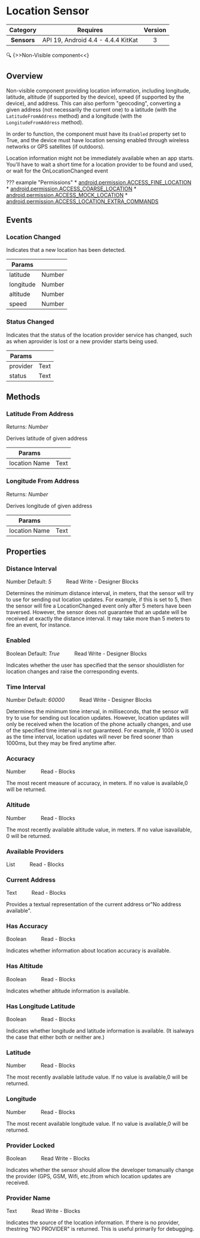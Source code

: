 # Location Sensor

| Category | Requires | Version |
|:--------:|:-------:|:--------:|
|**Sensors**|<span class="chip chip-any">API 19, Android 4.4 - 4.4.4 KitKat</span>|<span class="chip chip-number">3</span>|

:mag: {>>Non-Visible component<<}

## Overview

Non-visible component providing location information, including longitude, latitude, altitude (if supported by the device), speed (if supported by the device), and address. This can also perform "geocoding", converting a given address (not necessarily the current one) to a latitude (with the `` LatitudeFromAddress `` method) and a longitude (with the `` LongitudeFromAddress `` method).

In order to function, the component must have its `` Enabled `` property set to True, and the device must have location sensing enabled through wireless networks or GPS satellites (if outdoors).

Location information might not be immediately available when an app starts. You'll have to wait a short time for a location provider to be found and used, or wait for the OnLocationChanged event

??? example "Permissions"
    * [android.permission.ACCESS_FINE_LOCATION](https://developer.android.com/reference/android/Manifest.permission.html#ACCESS_FINE_LOCATION)
    * [android.permission.ACCESS_COARSE_LOCATION](https://developer.android.com/reference/android/Manifest.permission.html#ACCESS_COARSE_LOCATION)
    * [android.permission.ACCESS_MOCK_LOCATION](https://developer.android.com/reference/android/Manifest.permission.html#ACCESS_MOCK_LOCATION)
    * [android.permission.ACCESS_LOCATION_EXTRA_COMMANDS](https://developer.android.com/reference/android/Manifest.permission.html#ACCESS_LOCATION_EXTRA_COMMANDS)

## Events

### Location Changed

Indicates that a new location has been detected.

<div class="block" ai2-block="event" not-rendered="true" value="%7B%22componentName%22:%20%22Location%20Sensor%22,%20%22name%22:%20%22Location%20Changed%22,%20%22param%22:%20%5B%22latitude%22,%20%22longitude%22,%20%22altitude%22,%20%22speed%22%5D%7D"></div>

| Params | []() |
|--------|------|
|latitude|<span class="chip chip-number">Number</span>|
|longitude|<span class="chip chip-number">Number</span>|
|altitude|<span class="chip chip-number">Number</span>|
|speed|<span class="chip chip-number">Number</span>|

### Status Changed

Indicates that the status of the location provider service has changed, such as when aprovider is lost or a new provider starts being used.

<div class="block" ai2-block="event" not-rendered="true" value="%7B%22componentName%22:%20%22Location%20Sensor%22,%20%22name%22:%20%22Status%20Changed%22,%20%22param%22:%20%5B%22provider%22,%20%22status%22%5D%7D"></div>

| Params | []() |
|--------|------|
|provider|<span class="chip chip-text">Text</span>|
|status|<span class="chip chip-text">Text</span>|

## Methods

### Latitude From Address

<span class="chip chip-number">Returns: <i>Number</i></span>

Derives latitude of given address

<div class="block" ai2-block="method" not-rendered="true" value="%7B%22componentName%22:%20%22Location%20Sensor%22,%20%22name%22:%20%22Latitude%20From%20Address%22,%20%22output%22:%20true,%20%22param%22:%20%5B%22location%20Name%22%5D%7D"></div>

| Params | []() |
|--------|------|
|location Name|<span class="chip chip-text">Text</span>|

### Longitude From Address

<span class="chip chip-number">Returns: <i>Number</i></span>

Derives longitude of given address

<div class="block" ai2-block="method" not-rendered="true" value="%7B%22componentName%22:%20%22Location%20Sensor%22,%20%22name%22:%20%22Longitude%20From%20Address%22,%20%22output%22:%20true,%20%22param%22:%20%5B%22location%20Name%22%5D%7D"></div>

| Params | []() |
|--------|------|
|location Name|<span class="chip chip-text">Text</span>|

## Properties

### Distance Interval

<span class="chip chip-number">Number</span><span style="user-select: none;">&nbsp;</span><span class="chip chip-number">Default: <i>5</i></span><span style="user-select: none;">&nbsp;&nbsp;&nbsp;&nbsp;&nbsp;&nbsp;&nbsp;&nbsp;&nbsp;&nbsp;</span><span class="chip chip-rw">Read</span><span style="user-select: none;">&nbsp;</span><span class="chip chip-rw">Write</span><span style="user-select: none;">&nbsp;</span>-<span style="user-select: none;">&nbsp;</span><span class="chip chip-bd">Designer</span><span style="user-select: none;">&nbsp;</span><span class="chip chip-bd">Blocks</span><span style="user-select: none;">&nbsp;</span>

Determines the minimum distance interval, in meters, that the sensor will try to use for sending out location updates. For example, if this is set to 5, then the sensor will fire a LocationChanged event only after 5 meters have been traversed. However, the sensor does not guarantee that an update will be received at exactly the distance interval. It may take more than 5 meters to fire an event, for instance.

<div class="block" ai2-block="property" not-rendered="true" value="%7B%22componentName%22:%20%22Location%20Sensor%22,%20%22name%22:%20%22Distance%20Interval%22,%20%22getter%22:%20true%7D"></div>
<div class="block" ai2-block="property" not-rendered="true" value="%7B%22componentName%22:%20%22Location%20Sensor%22,%20%22name%22:%20%22Distance%20Interval%22,%20%22getter%22:%20false%7D"></div>

### Enabled

<span class="chip chip-boolean">Boolean</span><span style="user-select: none;">&nbsp;</span><span class="chip chip-boolean">Default: <i>True</i></span><span style="user-select: none;">&nbsp;&nbsp;&nbsp;&nbsp;&nbsp;&nbsp;&nbsp;&nbsp;&nbsp;&nbsp;</span><span class="chip chip-rw">Read</span><span style="user-select: none;">&nbsp;</span><span class="chip chip-rw">Write</span><span style="user-select: none;">&nbsp;</span>-<span style="user-select: none;">&nbsp;</span><span class="chip chip-bd">Designer</span><span style="user-select: none;">&nbsp;</span><span class="chip chip-bd">Blocks</span><span style="user-select: none;">&nbsp;</span>

Indicates whether the user has specified that the sensor shouldlisten for location changes and raise the corresponding events.

<div class="block" ai2-block="property" not-rendered="true" value="%7B%22componentName%22:%20%22Location%20Sensor%22,%20%22name%22:%20%22Enabled%22,%20%22getter%22:%20true%7D"></div>
<div class="block" ai2-block="property" not-rendered="true" value="%7B%22componentName%22:%20%22Location%20Sensor%22,%20%22name%22:%20%22Enabled%22,%20%22getter%22:%20false%7D"></div>

### Time Interval

<span class="chip chip-number">Number</span><span style="user-select: none;">&nbsp;</span><span class="chip chip-number">Default: <i>60000</i></span><span style="user-select: none;">&nbsp;&nbsp;&nbsp;&nbsp;&nbsp;&nbsp;&nbsp;&nbsp;&nbsp;&nbsp;</span><span class="chip chip-rw">Read</span><span style="user-select: none;">&nbsp;</span><span class="chip chip-rw">Write</span><span style="user-select: none;">&nbsp;</span>-<span style="user-select: none;">&nbsp;</span><span class="chip chip-bd">Designer</span><span style="user-select: none;">&nbsp;</span><span class="chip chip-bd">Blocks</span><span style="user-select: none;">&nbsp;</span>

Determines the minimum time interval, in milliseconds, that the sensor will try to use for sending out location updates. However, location updates will only be received when the location of the phone actually changes, and use of the specified time interval is not guaranteed. For example, if 1000 is used as the time interval, location updates will never be fired sooner than 1000ms, but they may be fired anytime after.

<div class="block" ai2-block="property" not-rendered="true" value="%7B%22componentName%22:%20%22Location%20Sensor%22,%20%22name%22:%20%22Time%20Interval%22,%20%22getter%22:%20true%7D"></div>
<div class="block" ai2-block="property" not-rendered="true" value="%7B%22componentName%22:%20%22Location%20Sensor%22,%20%22name%22:%20%22Time%20Interval%22,%20%22getter%22:%20false%7D"></div>

### Accuracy

<span class="chip chip-number">Number</span><span style="user-select: none;">&nbsp;&nbsp;&nbsp;&nbsp;&nbsp;&nbsp;&nbsp;&nbsp;&nbsp;&nbsp;</span><span class="chip chip-rw">Read</span><span style="user-select: none;">&nbsp;</span>-<span style="user-select: none;">&nbsp;</span><span class="chip chip-bd">Blocks</span><span style="user-select: none;">&nbsp;</span>

The most recent measure of accuracy, in meters. If no value is available,0 will be returned.

<div class="block" ai2-block="property" not-rendered="true" value="%7B%22componentName%22:%20%22Location%20Sensor%22,%20%22name%22:%20%22Accuracy%22,%20%22getter%22:%20true%7D"></div>

### Altitude

<span class="chip chip-number">Number</span><span style="user-select: none;">&nbsp;&nbsp;&nbsp;&nbsp;&nbsp;&nbsp;&nbsp;&nbsp;&nbsp;&nbsp;</span><span class="chip chip-rw">Read</span><span style="user-select: none;">&nbsp;</span>-<span style="user-select: none;">&nbsp;</span><span class="chip chip-bd">Blocks</span><span style="user-select: none;">&nbsp;</span>

The most recently available altitude value, in meters. If no value isavailable, 0 will be returned.

<div class="block" ai2-block="property" not-rendered="true" value="%7B%22componentName%22:%20%22Location%20Sensor%22,%20%22name%22:%20%22Altitude%22,%20%22getter%22:%20true%7D"></div>

### Available Providers

<span class="chip chip-list">List</span><span style="user-select: none;">&nbsp;&nbsp;&nbsp;&nbsp;&nbsp;&nbsp;&nbsp;&nbsp;&nbsp;&nbsp;</span><span class="chip chip-rw">Read</span><span style="user-select: none;">&nbsp;</span>-<span style="user-select: none;">&nbsp;</span><span class="chip chip-bd">Blocks</span><span style="user-select: none;">&nbsp;</span>

<div class="block" ai2-block="property" not-rendered="true" value="%7B%22componentName%22:%20%22Location%20Sensor%22,%20%22name%22:%20%22Available%20Providers%22,%20%22getter%22:%20true%7D"></div>

### Current Address

<span class="chip chip-text">Text</span><span style="user-select: none;">&nbsp;&nbsp;&nbsp;&nbsp;&nbsp;&nbsp;&nbsp;&nbsp;&nbsp;&nbsp;</span><span class="chip chip-rw">Read</span><span style="user-select: none;">&nbsp;</span>-<span style="user-select: none;">&nbsp;</span><span class="chip chip-bd">Blocks</span><span style="user-select: none;">&nbsp;</span>

Provides a textual representation of the current address or"No address available".

<div class="block" ai2-block="property" not-rendered="true" value="%7B%22componentName%22:%20%22Location%20Sensor%22,%20%22name%22:%20%22Current%20Address%22,%20%22getter%22:%20true%7D"></div>

### Has Accuracy

<span class="chip chip-boolean">Boolean</span><span style="user-select: none;">&nbsp;&nbsp;&nbsp;&nbsp;&nbsp;&nbsp;&nbsp;&nbsp;&nbsp;&nbsp;</span><span class="chip chip-rw">Read</span><span style="user-select: none;">&nbsp;</span>-<span style="user-select: none;">&nbsp;</span><span class="chip chip-bd">Blocks</span><span style="user-select: none;">&nbsp;</span>

Indicates whether information about location accuracy is available.

<div class="block" ai2-block="property" not-rendered="true" value="%7B%22componentName%22:%20%22Location%20Sensor%22,%20%22name%22:%20%22Has%20Accuracy%22,%20%22getter%22:%20true%7D"></div>

### Has Altitude

<span class="chip chip-boolean">Boolean</span><span style="user-select: none;">&nbsp;&nbsp;&nbsp;&nbsp;&nbsp;&nbsp;&nbsp;&nbsp;&nbsp;&nbsp;</span><span class="chip chip-rw">Read</span><span style="user-select: none;">&nbsp;</span>-<span style="user-select: none;">&nbsp;</span><span class="chip chip-bd">Blocks</span><span style="user-select: none;">&nbsp;</span>

Indicates whether altitude information is available.

<div class="block" ai2-block="property" not-rendered="true" value="%7B%22componentName%22:%20%22Location%20Sensor%22,%20%22name%22:%20%22Has%20Altitude%22,%20%22getter%22:%20true%7D"></div>

### Has Longitude Latitude

<span class="chip chip-boolean">Boolean</span><span style="user-select: none;">&nbsp;&nbsp;&nbsp;&nbsp;&nbsp;&nbsp;&nbsp;&nbsp;&nbsp;&nbsp;</span><span class="chip chip-rw">Read</span><span style="user-select: none;">&nbsp;</span>-<span style="user-select: none;">&nbsp;</span><span class="chip chip-bd">Blocks</span><span style="user-select: none;">&nbsp;</span>

Indicates whether longitude and latitude information is available. (It isalways the case that either both or neither are.)

<div class="block" ai2-block="property" not-rendered="true" value="%7B%22componentName%22:%20%22Location%20Sensor%22,%20%22name%22:%20%22Has%20Longitude%20Latitude%22,%20%22getter%22:%20true%7D"></div>

### Latitude

<span class="chip chip-number">Number</span><span style="user-select: none;">&nbsp;&nbsp;&nbsp;&nbsp;&nbsp;&nbsp;&nbsp;&nbsp;&nbsp;&nbsp;</span><span class="chip chip-rw">Read</span><span style="user-select: none;">&nbsp;</span>-<span style="user-select: none;">&nbsp;</span><span class="chip chip-bd">Blocks</span><span style="user-select: none;">&nbsp;</span>

The most recently available latitude value. If no value is available,0 will be returned.

<div class="block" ai2-block="property" not-rendered="true" value="%7B%22componentName%22:%20%22Location%20Sensor%22,%20%22name%22:%20%22Latitude%22,%20%22getter%22:%20true%7D"></div>

### Longitude

<span class="chip chip-number">Number</span><span style="user-select: none;">&nbsp;&nbsp;&nbsp;&nbsp;&nbsp;&nbsp;&nbsp;&nbsp;&nbsp;&nbsp;</span><span class="chip chip-rw">Read</span><span style="user-select: none;">&nbsp;</span>-<span style="user-select: none;">&nbsp;</span><span class="chip chip-bd">Blocks</span><span style="user-select: none;">&nbsp;</span>

The most recent available longitude value. If no value is available,0 will be returned.

<div class="block" ai2-block="property" not-rendered="true" value="%7B%22componentName%22:%20%22Location%20Sensor%22,%20%22name%22:%20%22Longitude%22,%20%22getter%22:%20true%7D"></div>

### Provider Locked

<span class="chip chip-boolean">Boolean</span><span style="user-select: none;">&nbsp;&nbsp;&nbsp;&nbsp;&nbsp;&nbsp;&nbsp;&nbsp;&nbsp;&nbsp;</span><span class="chip chip-rw">Read</span><span style="user-select: none;">&nbsp;</span><span class="chip chip-rw">Write</span><span style="user-select: none;">&nbsp;</span>-<span style="user-select: none;">&nbsp;</span><span class="chip chip-bd">Blocks</span><span style="user-select: none;">&nbsp;</span>

Indicates whether the sensor should allow the developer tomanually change the provider (GPS, GSM, Wifi, etc.)from which location updates are received.

<div class="block" ai2-block="property" not-rendered="true" value="%7B%22componentName%22:%20%22Location%20Sensor%22,%20%22name%22:%20%22Provider%20Locked%22,%20%22getter%22:%20true%7D"></div>
<div class="block" ai2-block="property" not-rendered="true" value="%7B%22componentName%22:%20%22Location%20Sensor%22,%20%22name%22:%20%22Provider%20Locked%22,%20%22getter%22:%20false%7D"></div>

### Provider Name

<span class="chip chip-text">Text</span><span style="user-select: none;">&nbsp;&nbsp;&nbsp;&nbsp;&nbsp;&nbsp;&nbsp;&nbsp;&nbsp;&nbsp;</span><span class="chip chip-rw">Read</span><span style="user-select: none;">&nbsp;</span><span class="chip chip-rw">Write</span><span style="user-select: none;">&nbsp;</span>-<span style="user-select: none;">&nbsp;</span><span class="chip chip-bd">Blocks</span><span style="user-select: none;">&nbsp;</span>

Indicates the source of the location information. If there is no provider, thestring "NO PROVIDER" is returned. This is useful primarily for debugging.

<div class="block" ai2-block="property" not-rendered="true" value="%7B%22componentName%22:%20%22Location%20Sensor%22,%20%22name%22:%20%22Provider%20Name%22,%20%22getter%22:%20true%7D"></div>
<div class="block" ai2-block="property" not-rendered="true" value="%7B%22componentName%22:%20%22Location%20Sensor%22,%20%22name%22:%20%22Provider%20Name%22,%20%22getter%22:%20false%7D"></div>
